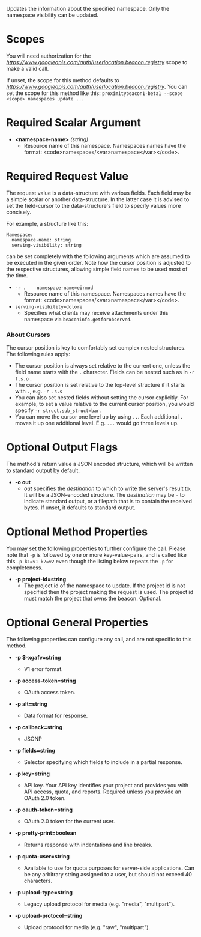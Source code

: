 Updates the information about the specified namespace. Only the namespace
visibility can be updated.
# Scopes

You will need authorization for the *https://www.googleapis.com/auth/userlocation.beacon.registry* scope to make a valid call.

If unset, the scope for this method defaults to *https://www.googleapis.com/auth/userlocation.beacon.registry*.
You can set the scope for this method like this: `proximitybeacon1-beta1 --scope <scope> namespaces update ...`
# Required Scalar Argument
* **&lt;namespace-name&gt;** *(string)*
    - Resource name of this namespace. Namespaces names have the format:
        &lt;code&gt;namespaces/&lt;var&gt;namespace&lt;/var&gt;&lt;/code&gt;.
# Required Request Value

The request value is a data-structure with various fields. Each field may be a simple scalar or another data-structure.
In the latter case it is advised to set the field-cursor to the data-structure's field to specify values more concisely.

For example, a structure like this:
```
Namespace:
  namespace-name: string
  serving-visibility: string

```

can be set completely with the following arguments which are assumed to be executed in the given order. Note how the cursor position is adjusted to the respective structures, allowing simple field names to be used most of the time.

* `-r .    namespace-name=eirmod`
    - Resource name of this namespace. Namespaces names have the format:
        &lt;code&gt;namespaces/&lt;var&gt;namespace&lt;/var&gt;&lt;/code&gt;.
* `serving-visibility=dolore`
    - Specifies what clients may receive attachments under this namespace
        via `beaconinfo.getforobserved`.


### About Cursors

The cursor position is key to comfortably set complex nested structures. The following rules apply:

* The cursor position is always set relative to the current one, unless the field name starts with the `.` character. Fields can be nested such as in `-r f.s.o` .
* The cursor position is set relative to the top-level structure if it starts with `.`, e.g. `-r .s.s`
* You can also set nested fields without setting the cursor explicitly. For example, to set a value relative to the current cursor position, you would specify `-r struct.sub_struct=bar`.
* You can move the cursor one level up by using `..`. Each additional `.` moves it up one additional level. E.g. `...` would go three levels up.


# Optional Output Flags

The method's return value a JSON encoded structure, which will be written to standard output by default.

* **-o out**
    - *out* specifies the *destination* to which to write the server's result to.
      It will be a JSON-encoded structure.
      The *destination* may be `-` to indicate standard output, or a filepath that is to contain the received bytes.
      If unset, it defaults to standard output.
# Optional Method Properties

You may set the following properties to further configure the call. Please note that `-p` is followed by one 
or more key-value-pairs, and is called like this `-p k1=v1 k2=v2` even though the listing below repeats the
`-p` for completeness.

* **-p project-id=string**
    - The project id of the namespace to update. If the project id is not
        specified then the project making the request is used. The project id
        must match the project that owns the beacon.
        Optional.

# Optional General Properties

The following properties can configure any call, and are not specific to this method.

* **-p $-xgafv=string**
    - V1 error format.

* **-p access-token=string**
    - OAuth access token.

* **-p alt=string**
    - Data format for response.

* **-p callback=string**
    - JSONP

* **-p fields=string**
    - Selector specifying which fields to include in a partial response.

* **-p key=string**
    - API key. Your API key identifies your project and provides you with API access, quota, and reports. Required unless you provide an OAuth 2.0 token.

* **-p oauth-token=string**
    - OAuth 2.0 token for the current user.

* **-p pretty-print=boolean**
    - Returns response with indentations and line breaks.

* **-p quota-user=string**
    - Available to use for quota purposes for server-side applications. Can be any arbitrary string assigned to a user, but should not exceed 40 characters.

* **-p upload-type=string**
    - Legacy upload protocol for media (e.g. &#34;media&#34;, &#34;multipart&#34;).

* **-p upload-protocol=string**
    - Upload protocol for media (e.g. &#34;raw&#34;, &#34;multipart&#34;).
